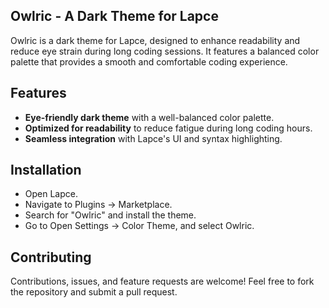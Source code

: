 ## Owlric - A Dark Theme for Lapce
Owlric is a dark theme for Lapce, designed to enhance readability and reduce eye strain during long coding sessions. It features a balanced color palette that provides a smooth and comfortable coding experience.

## Features
- **Eye-friendly dark theme** with a well-balanced color palette.
- **Optimized for readability** to reduce fatigue during long coding hours.
- **Seamless integration** with Lapce's UI and syntax highlighting.

## Installation
- Open Lapce.
- Navigate to Plugins → Marketplace.
- Search for "Owlric" and install the theme.
- Go to Open Settings → Color Theme, and select Owlric.

## Contributing
Contributions, issues, and feature requests are welcome! Feel free to fork the repository and submit a pull request.